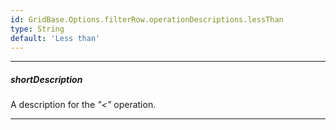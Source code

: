 ```yaml
---
id: GridBase.Options.filterRow.operationDescriptions.lessThan
type: String
default: 'Less than'
---
```

---
##### shortDescription
A description for the *"<"* operation.

---
